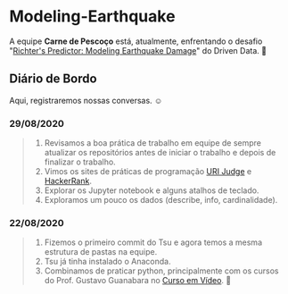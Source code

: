 # Modeling-Earthquake

A equipe **Carne de Pescoço** está, atualmente, enfrentando o desafio "[Richter's Predictor: Modeling Earthquake Damage](https://www.drivendata.org/competitions/57/nepal-earthquake/page/136/)" do Driven Data. :muscle:

## Diário de Bordo

Aqui, registraremos nossas conversas. :relaxed:

### 29/08/2020

> 1. Revisamos a boa prática de trabalho em equipe de sempre atualizar os repositórios antes de iniciar o trabalho e depois de finalizar o trabalho.
> 2. Vimos os sites de práticas de programação [URI Judge](https://www.urionlinejudge.com.br/) e [HackerRank](https://www.hackerrank.com/).
> 3. Explorar os Jupyter notebook e alguns atalhos de teclado.
> 4. Exploramos um pouco os dados (describe, info, cardinalidade).

### 22/08/2020

> 1. Fizemos o primeiro commit do Tsu e agora temos a mesma estrutura de pastas na equipe.
> 2. Tsu já tinha instalado o Anaconda.
> 3. Combinamos de praticar python, principalmente com os cursos do Prof. Gustavo Guanabara no [Curso em Vídeo](https://www.cursoemvideo.com/). :running:
